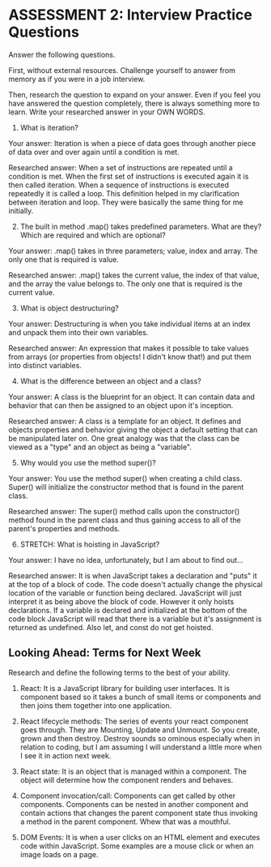 # ASSESSMENT 2: Interview Practice Questions

Answer the following questions.

First, without external resources. Challenge yourself to answer from memory as if you were in a job interview.

Then, research the question to expand on your answer. Even if you feel you have answered the question completely, there is always something more to learn. Write your researched answer in your OWN WORDS.

1. What is iteration?

  Your answer: Iteration is when a piece of data goes through another piece of data over and over again until a condition is met.

  Researched answer: When a set of instructions are repeated until a condition is met. When the first set of instructions is executed again it is then called iteration. When a sequence of instructions is executed repeatedly it is called a loop. This definition helped in my clarification between iteration and loop. They were basically the same thing for me initially.


2. The built in method .map() takes predefined parameters. What are they? Which are required and which are optional?

  Your answer: .map() takes in three parameters; value, index and array. The only one that is required is value.

  Researched answer: .map() takes the current value, the index of that value, and the array the value belongs to. The only one that is required is the current value.


3. What is object destructuring?

  Your answer: Destructuring is when you take individual items at an index and unpack them into their own variables.

  Researched answer: An expression that makes it possible to take values from arrays (or properties from objects! I didn't know that!) and put them into distinct variables.


4. What is the difference between an object and a class?

  Your answer: A class is the blueprint for an object. It can contain data and behavior that can then be assigned to an object upon it's inception.

  Researched answer: A class is a template for an object. It defines and objects properties and behavior giving the object a default setting that can be manipulated later on. One great analogy was that the class can be viewed as a "type" and an object as being a "variable".


5. Why would you use the method super()?

  Your answer: You use the method super() when creating a child class. Super() will initialize the constructor method that is found in the parent class.

  Researched answer: The super() method calls upon the constructor() method found in the parent class and thus gaining access to all of the parent's properties and methods.



6. STRETCH: What is hoisting in JavaScript?

  Your answer: I have no idea, unfortunately, but I am about to find out...

  Researched answer: It is when JavaScript takes a declaration and "puts" it at the top of a block of code. The code doesn't actually change the physical location of the variable or function being declared. JavaScript will just interpret it as being above the block of code. However it only hoists declarations. If a variable is declared and initialized at the bottom of the code block JavaScript will read that there is a variable but it's assignment is returned as undefined. Also let, and const do not get hoisted.

## Looking Ahead: Terms for Next Week

Research and define the following terms to the best of your ability.

1. React: It is a JavaScript library for building user interfaces. It is component based so it takes a bunch of small items or components and then joins them together into one application.

2. React lifecycle methods: The series of events your react component goes through. They are Mounting, Update and Unmount. So you create, grown and then destroy.
Destroy sounds so ominous especially when in relation to coding, but I am assuming I will understand a little more when I see it in action next week.

3. React state: It is an object that is managed within a component. The object will determine how the component renders and behaves.

4. Component invocation/call: Components can get called by other components. Components can be nested in another component and contain actions that changes the parent component state thus invoking a method in the parent component. Whew that was a mouthful. 

5. DOM Events: It is when a user clicks on an HTML element and executes code within JavaScript. Some examples are a mouse click or when an image loads on a page.
